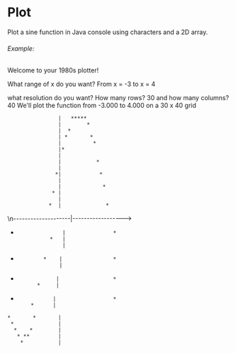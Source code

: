 # Plot

Plot a sine function in Java console using characters and a 2D array.

###### Example:
Welcome to your 1980s plotter!

What range of x do you want?
From x = -3
to x = 4

what resolution do you want?
How many rows? 30
and how many columns? 40
We'll plot the function from -3.000 to 4.000 on a 30 x 40 grid

                    |   *****           
                    |        *          
                    |  *                
                    | *       *         
                    |          *        
                    |*                  
                    |                   
                    |           *       
                    |                   
                   *|            *      
                    |                   
                    |             *     
                  * |                   
                    |                   
                 *  |              *    
 \n--------------------|------------------>
*                   |               *   
                *   |                   
                    |                   
 *             *    |                *  
                    |                   
  *                 |                 * 
              *     |                   
   *                |                  *
             *      |                   
    *       *       |                   
     *              |                   
      *    *        |                   
       * **         |                   
        *           |                   
